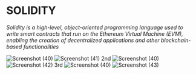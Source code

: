 # SOLIDITY

*Solidity is a high-level, object-oriented programming language used to write smart contracts that run on the Ethereum Virtual Machine (EVM), enabling the creation of decentralized applications and other blockchain-based functionalities*

![Screenshot (40)](https://github.com/user-attachments/assets/a2ae1ba5-5854-4594-99ff-8660877abf6e)
![Screenshot (41)](https://github.com/user-attachments/assets/01f2d457-a594-4632-be1a-53b83bd5141f)
2nd
![Screenshot (40)](https://github.com/user-attachments/assets/4fa973e8-f01d-4549-94fa-f2c8941f4b8a)
![Screenshot (42)](https://github.com/user-attachments/assets/0d3a4996-6598-4192-8bbc-c268f6dd3866)
3rd
![Screenshot (40)](https://github.com/user-attachments/assets/e82947ee-a978-4ec8-92ab-c4efcb72a364)
![Screenshot (43)](https://github.com/user-attachments/assets/9384d9da-009e-4c04-8080-7fa6ca895cac)
